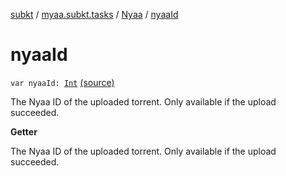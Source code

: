 [subkt](../../index.md) / [myaa.subkt.tasks](../index.md) / [Nyaa](index.md) / [nyaaId](./nyaa-id.md)

# nyaaId

`var nyaaId: `[`Int`](https://kotlinlang.org/api/latest/jvm/stdlib/kotlin/-int/index.html) [(source)](https://github.com/Myaamori/SubKt/blob/0.1.19/src/main/kotlin/myaa/subkt/tasks/tasks.kt#L961)

The Nyaa ID of the uploaded torrent.
Only available if the upload succeeded.

**Getter**

The Nyaa ID of the uploaded torrent.
Only available if the upload succeeded.

